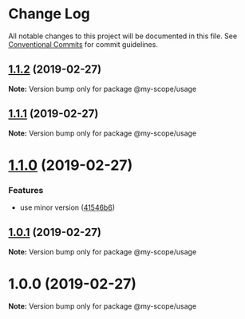 # Change Log

All notable changes to this project will be documented in this file.
See [Conventional Commits](https://conventionalcommits.org) for commit guidelines.

## [1.1.2](https://github.com/CptLemming/version-playground/compare/@my-scope/usage@1.1.1...@my-scope/usage@1.1.2) (2019-02-27)

**Note:** Version bump only for package @my-scope/usage





<a name="1.1.1"></a>
## [1.1.1](https://github.com/CptLemming/version-playground/compare/@my-scope/usage@1.1.0...@my-scope/usage@1.1.1) (2019-02-27)




**Note:** Version bump only for package @my-scope/usage

<a name="1.1.0"></a>
# [1.1.0](https://github.com/CptLemming/version-playground/compare/@my-scope/usage@1.0.1...@my-scope/usage@1.1.0) (2019-02-27)


### Features

* use minor version ([41546b6](https://github.com/CptLemming/version-playground/commit/41546b6))




<a name="1.0.1"></a>
## [1.0.1](https://github.com/CptLemming/version-playground/compare/@my-scope/usage@1.0.0...@my-scope/usage@1.0.1) (2019-02-27)




**Note:** Version bump only for package @my-scope/usage

<a name="1.0.0"></a>
# 1.0.0 (2019-02-27)




**Note:** Version bump only for package @my-scope/usage
